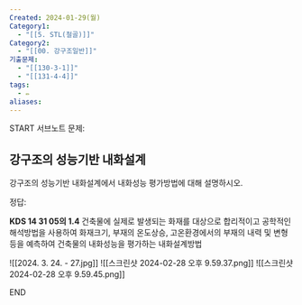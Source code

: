 ```yaml
---
Created: 2024-01-29(월)
Category1:
  - "[[5. STL(철골)]]"
Category2:
  - "[[00. 강구조일반]]"
기출문제:
  - "[[130-3-1]]"
  - "[[131-4-4]]"
tags:
  - ✏️
aliases:
---
```

START
서브노트
문제:  
## 강구조의 성능기반 내화설계 

강구조의 성능기반 내화설계에서 내화성능 평가방법에 대해 설명하시오.

정답: 

**KDS 14 31 05의 1.4**
건축물에 실제로 발생되는 화재를 대상으로 합리적이고 공학적인 해석방법을 사용하여 화재크기, 부재의 온도상승, 고온환경에서의 부재의 내력 및 변형등을 예측하여 건축물의 내화성능을 평가하는 내화설계방법

![[2024. 3. 24. - 27.jpg]]
![[스크린샷 2024-02-28 오후 9.59.37.png]]
![[스크린샷 2024-02-28 오후 9.59.45.png]]
<!--ID: 1711418611412-->
END

